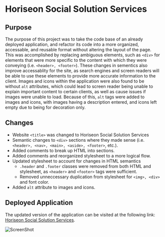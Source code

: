 # Horiseon Social Solution Services
## Purpose
The purpose of this project was to take the code base of an already deployed application, and refactor its code into a more organized, accessable, and reusable format without altering the layout of the page. This was accomplished by replacing ambiguous elements, such as `<div>` for elements that were more specific to the content with which they were conveying (i.e. `<header>, <footer>`). These changes in sementics also improve accessablity for the site, as search engines and screen readers will be able to use these elements to provide more accurate information to the client. Images and icons within the application were also found to be without `alt` attributes, which could lead to screen reader being unable to explain important content to certain clients, as well as cause issues if images were unable to load. Because of this, `alt` tags were added to images and icons, with images having a description entered, and icons left empty due to being for decoration only.

## Changes
- Website `<title>` was changed to Horiseon Social Solution Services
- Semantic changes to `<div>` sections where they made sense (i.e. `<header>, <nav>, <main>, <aside>, <footer>`, etc.).
- Added comments to break up HTML into sections.
- Added comments and reorganized stylesheet to a more logical flow.
- Updated stylesheet to account for changes in HTML semantics
  - `.header` and `.footer` classes were removed from both HTML and stylesheet, as `<header>` and `<footer>` tags were sufficient.
  - Removed unneccessary duplication from stylesheet for `<img>, <div>` and font color.
- Added `alt` attribute to images and icons.

## Deployed Application
The updated version of the application can be visited at the following link:
[Horiseon Social Solution Services](https://cmskorcz.github.io/horiseon-social-solution-services/).

![ScreenShot](./assets/images/screencapture.png)